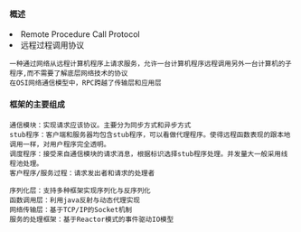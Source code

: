 
#### 概述
<li>Remote Procedure Call Protocol
<li>远程过程调用协议

```
一种通过网络从远程计算机程序上请求服务，允许一台计算机程序远程调用另外一台计算机的子程序,而不需要了解底层网络技术的协议
在OSI网络通信模型中，RPC跨越了传输层和应用层
```

#### 框架的主要组成

```
通信模块：实现请求应该协议。主要分为同步方式和异步方式
stub程序：客户端和服务器均包含stub程序，可以看做代理程序。使得远程函数表现的跟本地调用一样，对用户程序完全透明。
调度程序：接受来自通信模块的请求消息，根据标识选择stub程序处理。并发量大一般采用线程池处理。
客户程序/服务过程：请求发出者和请求的处理者
```

```
序列化层：支持多种框架实现序列化与反序列化
函数调用层：利用java反射与动态代理实现
网络传输层：基于TCP/IP的Socket机制
服务的处理框架：基于Reactor模式的事件驱动IO模型
```


